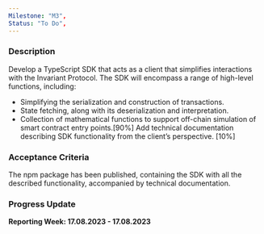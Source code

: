 ```yaml
---
Milestone: "M3",
Status: "To Do",
---
```

<!--lang:en--> 
### Description

Develop a TypeScript SDK that acts as a client  that simplifies interactions with the Invariant Protocol. The SDK will encompass a range of high-level functions, including:
- Simplifying the serialization and construction of transactions.
- State fetching, along with its deserialization and interpretation.
- Collection of mathematical functions to support off-chain simulation of smart contract entry points.[90%]
Add technical documentation describing SDK functionality from the client’s perspective. [10%]


### Acceptance Criteria

The npm package has been published, containing the SDK with all the described functionality, accompanied by technical documentation.

### Progress Update

**Reporting Week: 17.08.2023 - 17.08.2023**